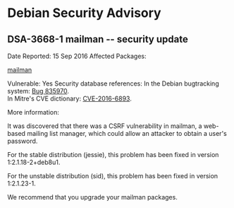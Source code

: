 
Debian Security Advisory
========================


DSA-3668-1 mailman -- security update
-------------------------------------



Date Reported:
15 Sep 2016
Affected Packages:

[mailman](https://packages.debian.org/src:mailman)

Vulnerable:
Yes
Security database references:
In the Debian bugtracking system: [Bug 835970](https://bugs.debian.org/cgi-bin/bugreport.cgi?bug=835970).  
In Mitre's CVE dictionary: [CVE-2016-6893](https://security-tracker.debian.org/tracker/CVE-2016-6893).  

More information:

It was discovered that there was a CSRF vulnerability in mailman, a
web-based mailing list manager, which could allow an attacker to obtain
a user's password.


For the stable distribution (jessie), this problem has been fixed in
version 1:2.1.18-2+deb8u1.


For the unstable distribution (sid), this problem has been fixed in
version 1:2.1.23-1.


We recommend that you upgrade your mailman packages.





